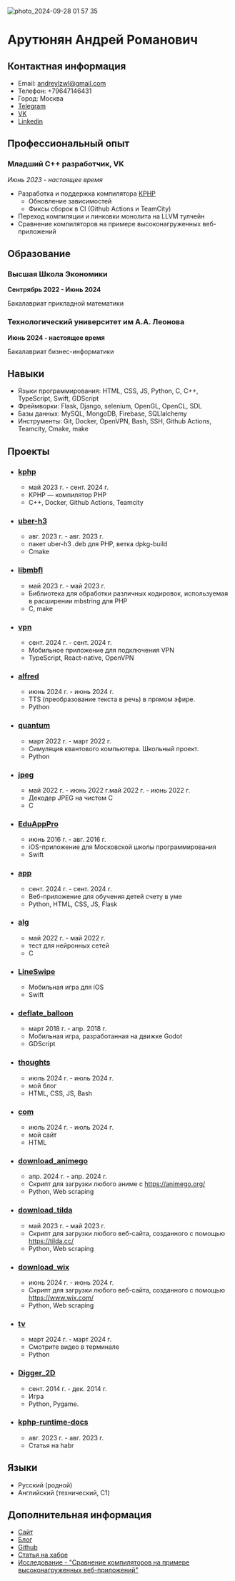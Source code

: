 
![photo_2024-09-28 01 57 35](https://github.com/user-attachments/assets/591f436b-7daa-489a-9ef7-ab84555a8041)


# Арутюнян Андрей Романович

## Контактная информация

- Email: andreylzwl@gmail.com
- Телефон: +79647146431
- Город: Москва
- [Telegram](https://t.me/andarut)
- [VK](https://vk.com/andarut)
- [Linkedin](https://www.linkedin.com/in/andrey-arutiunian-165312203/)

## Профессиональный опыт

### Младший C++ разработчик, VK

*Июнь 2023 - настоящее время*

- Разработка и поддержка компилятора [KPHP](https://github.com/VKCOM/kphp)
  - Обновление зависимостей
  - Фиксы сборок в CI (Github Actions и TeamCity)
- Переход компиляции и линковки монолита на LLVM тулчейн
- Сравнение компиляторов на примере высоконагруженных веб-приложений

## Образование

### Высшая Школа Экономики

**Сентрябрь 2022 - Июнь 2024**

Бакалавриат прикладной математики

### Технологический университет им А.А. Леонова

**Июнь 2024 - настоящее время**

Бакалавриат бизнес-информатики

## Навыки

- Языки программирования: HTML, CSS, JS, Python, C, C++, TypeScript, Swift, GDScript
- Фреймворки: Flask, Django, selenium, OpenGL, OpenCL, SDL
- Базы данных: MySQL, MongoDB, Firebase, SQLlalchemy
- Инструменты: Git, Docker, OpenVPN, Bash, SSH, Github Actions, Teamcity, Cmake, make

## Проекты

- ### [kphp](https://github.com/andarut/kphp)
  - май 2023 г. - сент. 2024 г.
  - KPHP — компилятор PHP
  - С++, Docker, Github Actions, Teamcity

- ### [uber-h3](https://github.com/andarut/uber-h3)
  - авг. 2023 г. - авг. 2023 г.
  - пакет uber-h3 .deb для PHP, ветка dpkg-build
  - Cmake

- ### [libmbfl](https://github.com/andarut/libmbfl)
  - май 2023 г. - май 2023 г.
  - Библиотека для обработки различных кодировок, используемая в расширении mbstring для PHP
  - C, make

- ### [vpn](https://github.com/andarut/vpn)
  - сент. 2024 г. - сент. 2024 г.
  - Мобильное приложение для подключения VPN
  - TypeScript, React-native, OpenVPN

- ### [alfred](https://github.com/andarut/alfred)
  - июнь 2024 г. - июнь 2024 г.
  - TTS (преобразование текста в речь) в прямом эфире.
  - Python

- ### [quantum](https://github.com/andarut/quantum)
  - март 2022 г. - март 2022 г.
  - Симуляция квантового компьютера. Школьный проект.
  - Python

- ### [jpeg](https://github.com/andarut/jpeg)
  - май 2022 г. - июнь 2022 г.май 2022 г. - июнь 2022 г.
  - Декодер JPEG на чистом C
  - C

- ### [EduAppPro](https://github.com/andarut/EduAppPro)
  - июнь 2016 г. - авг. 2016 г.
  - iOS-приложение для Московской школы программирования
  - Swift

- ### [app](https://github.com/andarut/app)
  - сент. 2024 г. - сент. 2024 г.
  - Веб-приложение для обучения детей счету в уме
  - Python, HTML, CSS, JS, Flask

- ### [alg](https://github.com/andarut/alg)
  - май 2022 г. - май 2022 г.
  - тест для нейронных сетей
  - C

- ### [LineSwipe](https://github.com/andarut/LineSwipe)

  - Мобильная игра для iOS
  - Swift

- ### [deflate_balloon](https://github.com/andarut/deflate_balloon)
  - март 2018 г. - апр. 2018 г.
  - Мобильная игра, разработанная на движке Godot
  - GDScript

- ### [thoughts](https://github.com/andarut/thoughts)
  - июль 2024 г. - июль 2024 г.
  - мой блог
  - HTML, CSS, JS, Bash

- ### [com](https://github.com/andarut/com)
  - июль 2024 г. - июль 2024 г.
  - мой сайт
  - HTML
 
- ### [download_animego](https://github.com/andarut/download_animego)
  - апр. 2024 г. - апр. 2024 г.
  - Скрипт для загрузки любого аниме с https://animego.org/
  - Python, Web scraping

- ### [download_tilda](https://github.com/andarut/download_tilda)
  - май 2023 г. - май 2023 г.
  - Скрипт для загрузки любого веб-сайта, созданного с помощью https://tilda.cc/
  - Python, Web scraping

- ### [download_wix](https://github.com/andarut/download_wix) 
  - июнь 2024 г. - июнь 2024 г.
  - Скрипт для загрузки любого веб-сайта, созданного с помощью https://www.wix.com/
  - Python, Web scraping
 
- ### [tv](https://github.com/andarut/tv) 
  - март 2024 г. - март 2024 г.
  - Смотрите видео в терминале
  - Python
 
- ### [Digger_2D](https://github.com/andarut/Digger_2D)
  - сент. 2014 г. - дек. 2014 г.
  - Игра
  - Python, Pygame.
 
- ### [kphp-runtime-docs](https://github.com/andarut/kphp-runtime-docs)
  - авг. 2023 г. - авг. 2023 г.
  - Статья на habr

## Языки

- Русский (родной)
- Английский (технический, C1)

## Дополнительная информация

- [Сайт](https://andarut.com/)
- [Блог](https://andarut.github.io/thoughts/)
- [Github](https://github.com/andarut)
- [Статья на хабре](https://habr.com/ru/articles/749792/)
- [Исследование - "Сравнение компиляторов на примере высоконагруженных веб-приложений"](https://disk.yandex.ru/i/E6GJbH_r5ivxbg)
